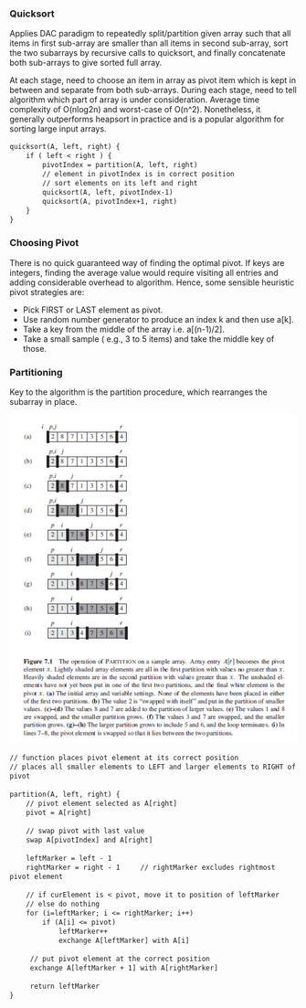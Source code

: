 ### Quicksort

Applies DAC paradigm to repeatedly split/partition given array such that all items in first sub-array are smaller than all items in second sub-array, sort the two subarrays by recursive calls to quicksort, and finally concatenate both sub-arrays to give sorted full array.

At each stage, need to choose an item in array as pivot item which is kept in between and separate from both sub-arrays. During each stage, need to tell algorithm which part of array is under consideration. Average time complexity of O(nlog2n) and worst-case of O(n^2). Nonetheless, it generally outperforms heapsort in practice and is a popular algorithm for sorting large input arrays.

```
quicksort(A, left, right) {
    if ( left < right ) {
        pivotIndex = partition(A, left, right)
        // element in pivotIndex is in correct position
        // sort elements on its left and right
        quicksort(A, left, pivotIndex-1)
        quicksort(A, pivotIndex+1, right)
    }
}
```

### Choosing Pivot

There is no quick guaranteed way of finding the optimal pivot. If keys are integers, finding the average value would require visiting all entries and adding considerable overhead to algorithm. Hence, some sensible heuristic pivot strategies are:

- Pick FIRST or LAST element as pivot.
- Use random number generator to produce an index k and then use a[k].
- Take a key from the middle of the array i.e. a[(n-1)/2].
- Take a small sample ( e.g., 3 to 5 items) and take the middle key of those.

### Partitioning

Key to the algorithm is the partition procedure, which rearranges the subarray in place. 

<img src="../../../images/quicksort.PNG" >


```
// function places pivot element at its correct position
// places all smaller elements to LEFT and larger elements to RIGHT of pivot

partition(A, left, right) {
    // pivot element selected as A[right]
    pivot = A[right]
    
    // swap pivot with last value 
    swap A[pivotIndex] and A[right]
    
    leftMarker = left - 1
    rightMarker = right - 1     // rightMarker excludes rightmost pivot element
    
    // if curElement is < pivot, move it to position of leftMarker
    // else do nothing
    for (i=leftMarker; i <= rightMarker; i++)
        if (A[i] <= pivot)
            leftMarker++
            exchange A[leftMarker] with A[i]
     
     // put pivot element at the correct position
     exchange A[leftMarker + 1] with A[rightMarker]
     
     return leftMarker
}
```



